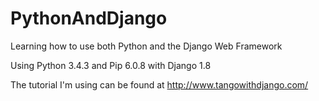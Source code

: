 # PythonAndDjango

Learning how to use both Python and the Django Web Framework

Using Python 3.4.3 and Pip 6.0.8 with Django 1.8

The tutorial I'm using can be found at http://www.tangowithdjango.com/